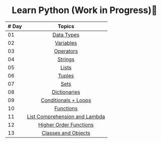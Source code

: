 <center>

# Learn Python (Work in Progress)🐍

|# Day | Topics                                                    |
|------|:---------------------------------------------------------:|
| 01  |  [Data Types](./1_data_types.ipynb) |
| 02  |  [Variables](./2_variables.ipynb) |
| 03  |  [Operators](./3_operators.ipynb) |
| 04  |  [Strings](./4_strings.ipynb) |
| 05  |  [Lists](./5_lists.ipynb) |
| 06  |  [Tuples](./6_tuples.ipynb) |
| 07  |  [Sets](./7_sets.ipynb) |
| 08  |  [Dictionaries](./8_dictionaries.ipynb) |
| 09  |  [Conditionals + Loops](./9_condtionals_loops.ipynb) |
| 10  |  [Functions](./10_functions.ipynb) |
| 11  |  [List Comprehension and Lambda](./11_list_comprehension_lambda.ipynb) |
| 12  |  [Higher Order Functions](./12_higher_order_functions.ipynb) |
| 13  |  [Classes and Objects](./13_classes_objects.ipynb) |

</center>
